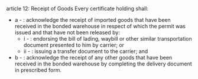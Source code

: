 article 12: Receipt of Goods
Every certificate holding shall:
<ul>
			<li>a - : acknowledge the receipt of imported goods that have been received in the bonded warehouse in respect of which the permit was issued and that have not been released by: <ul>
						<li>i - : endorsing the bill of lading, waybill or other similar transportation document presented to him by carrier; or<ul>
						</ul></li>						<li>ii - : issuing a transfer document to the carrier; and <ul>
						</ul></li>			</ul></li>			<li>b - : acknowledge the receipt of any other goods that have been received in the bonded warehouse by completing the delivery document in prescribed form. <ul>
			</ul></li></ul>